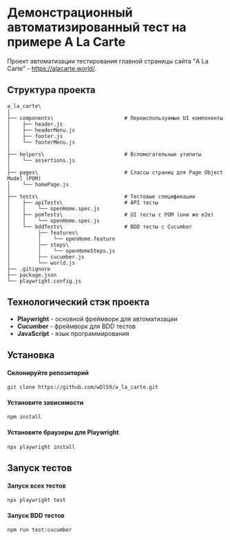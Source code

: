 
# Демонстрационный автоматизированный тест на примере A La Carte
Проект автоматизации тестирования главной страницы сайта "A La Carte" - https://alacarte.world/.

## Структура проекта
```
a_la_carte\
│
├── components\                       # Переиспользуемые UI компоненты
│    ├── header.js
│    ├── headerMenu.js
│    ├── footer.js
│    └── footerMenu.js
│
├── helpers\                          # Вспомогательные утилиты
│    └── assertions.js
│
├── pages\                            # Слассы страниц для Page Object Model (POM)
│    └── homePage.js
│
├── tests\                            # Тестовые спецификации
│    ├── apiTests\                    # API тесты
│    │    └── openHome.spec.js
│    ├── pomTests\                    # UI тесты с POM (они же e2e)
│    │    └── openHome.spec.js
│    └── bddTests\                    # BDD тесты с Cucumber
│         ├── features\
│         │    └── openHome.feature
│         ├── steps\
│         │    └── openHomeSteps.js
│         ├── cucumber.js
│         └── world.js
├── .gitignore
├── package.json
└── playwright.config.js
```

## Технологический стэк проекта
- **Playwright** - основной фреймворк для автоматизации
- **Cucumber** - фреймворк для BDD тестов
- **JavaScript** - язык программирования

## Установка
#### Склонируйте репозиторий
`git clone https://github.com/wDl59/a_la_carte.git`

#### Установите зависимости
`npm install`

#### Установите браузеры для Playwright
`npx playwright install`

## Запуск тестов
#### Запуск всех тестов
`npx playwright test`

#### Запуск BDD тестов
`npm run test:cucumber`
